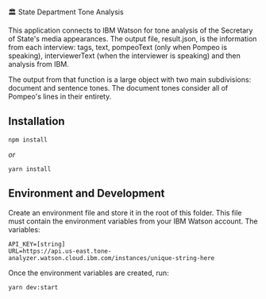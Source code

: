🏛️ State Department Tone Analysis

This application connects to IBM Watson for tone analysis of the Secretary of State's media appearances. The output file, result.json, is the information from each interview: tags, text, pompeoText (only when Pompeo is speaking), interviewerText (when the interviewer is speaking) and then analysis from IBM.

The output from that function is a large object with two main subdivisions: document and sentence tones. The document tones consider all of Pompeo's lines in their entirety.

## Installation

`npm install`

_or_

`yarn install`

## Environment and Development

Create an environment file and store it in the root of this folder. This file must contain the environment variables from your IBM Watson account. The variables:

```
API_KEY=[string]
URL=https://api.us-east.tone-analyzer.watson.cloud.ibm.com/instances/unique-string-here
```

Once the environment variables are created, run:

`yarn dev:start`
